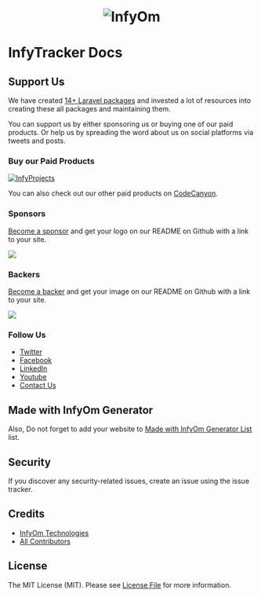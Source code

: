 <h1 align="center"><img src="https://assets.infyom.com/open-source/infyom-logo.png" alt="InfyOm"></h1>

InfyTracker Docs
==========================

## Support Us

We have created [14+ Laravel packages](https://github.com/InfyOmLabs) and invested a lot of resources into creating these all packages and maintaining them.

You can support us by either sponsoring us or buying one of our paid products. Or help us by spreading the word about us on social platforms via tweets and posts.

### Buy our Paid Products

[![InfyProjects](https://assets.infyom.com/open-source/new/infyprojects-banner.png)](https://1.envato.market/YgR3ne)

You can also check out our other paid products on [CodeCanyon](https://1.envato.market/BXAnR1).


### Sponsors

[Become a sponsor](https://opencollective.com/infyomlabs#sponsor) and get your logo on our README on Github with a link to your site.

<a href="https://opencollective.com/infyomlabs#sponsor"><img src="https://opencollective.com/infyomlabs/sponsors.svg?width=890"></a>

### Backers

[Become a backer](https://opencollective.com/infyomlabs#backer) and get your image on our README on Github with a link to your site.

<a href="https://opencollective.com/infyomlabs#backer"><img src="https://opencollective.com/infyomlabs/backers.svg?width=890"></a>

### Follow Us

- [Twitter](https://twitter.com/infyom)
- [Facebook](https://www.facebook.com/infyom)
- [LinkedIn](https://in.linkedin.com/company/infyom-technologies)
- [Youtube](https://www.youtube.com/channel/UC8IvwfChD6i7Wp4yZp3tNsQ)
- [Contact Us](https://infyom.com/contact-us)

## Made with InfyOm Generator

Also, Do not forget to add your website to [Made with InfyOm Generator List](https://github.com/InfyOmLabs/laravel-generator/blob/develop/made-with-generator.md) list.

## Security

If you discover any security-related issues, create an issue using the issue tracker.

## Credits

- [InfyOm Technologies](https://github.com/infyomlabs)
- [All Contributors](../../contributors)

## License

The MIT License (MIT). Please see [License File](LICENSE.md) for more information.
